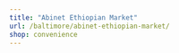 ```yaml
---
title: "Abinet Ethiopian Market"
url: /baltimore/abinet-ethiopian-market/
shop: convenience
---
```

